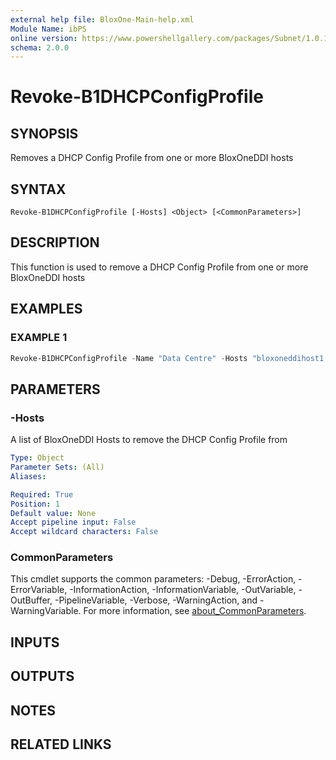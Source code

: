 ```yaml
---
external help file: BloxOne-Main-help.xml
Module Name: ibPS
online version: https://www.powershellgallery.com/packages/Subnet/1.0.14/Content/Public%5CGet-Subnet.ps1
schema: 2.0.0
---
```


# Revoke-B1DHCPConfigProfile

## SYNOPSIS
Removes a DHCP Config Profile from one or more BloxOneDDI hosts

## SYNTAX

```
Revoke-B1DHCPConfigProfile [-Hosts] <Object> [<CommonParameters>]
```

## DESCRIPTION
This function is used to remove a DHCP Config Profile from one or more BloxOneDDI hosts

## EXAMPLES

### EXAMPLE 1
```powershell
Revoke-B1DHCPConfigProfile -Name "Data Centre" -Hosts "bloxoneddihost1.mydomain.corp","bloxoneddihost2.mydomain.corp"
```

## PARAMETERS

### -Hosts
A list of BloxOneDDI Hosts to remove the DHCP Config Profile from

```yaml
Type: Object
Parameter Sets: (All)
Aliases:

Required: True
Position: 1
Default value: None
Accept pipeline input: False
Accept wildcard characters: False
```

### CommonParameters
This cmdlet supports the common parameters: -Debug, -ErrorAction, -ErrorVariable, -InformationAction, -InformationVariable, -OutVariable, -OutBuffer, -PipelineVariable, -Verbose, -WarningAction, and -WarningVariable. For more information, see [about_CommonParameters](http://go.microsoft.com/fwlink/?LinkID=113216).

## INPUTS

## OUTPUTS

## NOTES

## RELATED LINKS
